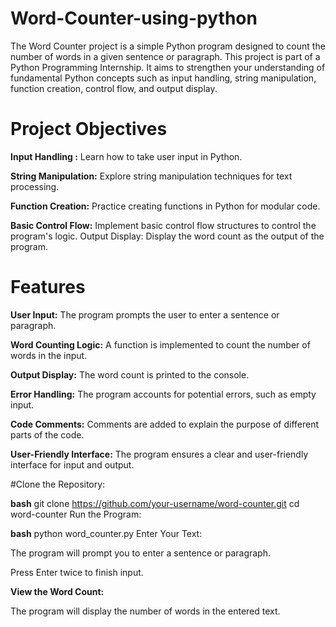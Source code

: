 # Word-Counter-using-python
The Word Counter project is a simple Python program designed to count the number of words in a given sentence or paragraph. This project is part of a Python Programming Internship. It aims to strengthen your understanding of fundamental Python concepts such as input handling, string manipulation, function creation, control flow, and output display.

# Project Objectives 
**Input Handling :** Learn how to take user input in Python.

**String Manipulation:** Explore string manipulation techniques for text processing.

**Function Creation:** Practice creating functions in Python for modular code.

**Basic Control Flow:** Implement basic control flow structures to control the program's logic. Output Display: Display the word count as the output of the program.

# Features 
**User Input:** The program prompts the user to enter a sentence or paragraph.

**Word Counting Logic:** A function is implemented to count the number of words in the input.

**Output Display:** The word count is printed to the console.

**Error Handling:** The program accounts for potential errors, such as empty input.

**Code Comments:** Comments are added to explain the purpose of different parts of the code.

**User-Friendly Interface:** The program ensures a clear and user-friendly interface for input and output.

#Clone the Repository:

**bash**
git clone https://github.com/your-username/word-counter.git
cd word-counter
Run the Program:

**bash**
python word_counter.py
Enter Your Text:

The program will prompt you to enter a sentence or paragraph.

Press Enter twice to finish input.

**View the Word Count:**

The program will display the number of words in the entered text.
